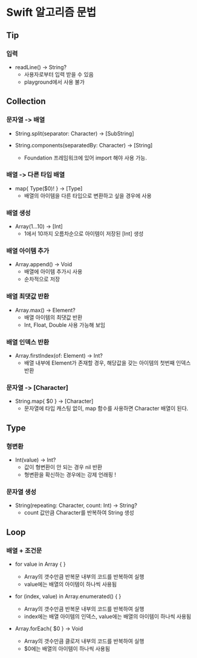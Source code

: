 # Swift 알고리즘 문법

## Tip
### 입력
- readLine() -> String?            
    - 사용자로부터 입력 받을 수 있음    
    - playground에서 사용 불가      
      

## Collection
### 문자열 -> 배열
- String.split(separator: Character) -> [SubString]      

- String.components(separatedBy: Character) -> [String]      
    - Foundation 프레임워크에 있어 import 해야 사용 가능.    
    
### 배열 -> 다른 타입 배열
- map{ Type($0)! } -> [Type]       
    - 배열의 아이템을 다른 타입으로 변환하고 싶을 경우에 사용      
    
### 배열 생성     
- Array(1...10) -> [Int]      
    - 1에서 10까지 오름차순으로 아이템이 저장된 [Int] 생성     
    
### 배열 아이템 추가    
- Array.append() -> Void       
    - 배열에 아이템 추가시 사용     
    - 순차적으로 저장     
     
### 배열 최댓값 반환 
- Array.max() -> Element?     
    - 배열 아이템의 최댓값 반환     
    - Int, Float, Double 사용 가능해 보임     
    
### 배열 인덱스 반환     
- Array.firstIndex(of: Element) -> Int?      
    - 배열 내부에 Element가 존재할 경우, 해당값을 갖는 아이템의 첫번째 인덱스 반환      
    
### 문자열 -> [Character] 
- String.map{ $0 } -> [Character]     
    - 문자열에 타입 캐스팅 없이, map 함수를 사용하면 Character 배열이 된다.     
    
    
## Type
### 형변환
- Int(value) -> Int?     
    - 값이 형변환이 안 되는 경우 nil 반환     
    - 형변환을 확신하는 경우에는 강제 언래핑 !      
    
### 문자열 생성     
- String(repeating: Character, count: Int) -> String?      
    - count 값만큼 Character를 반복하여 String 생성     
      
      
## Loop
### 배열 + 조건문    
- for value in Array { }     
    - Array의 갯수만큼 반복문 내부의 코드를 반복하여 실행    
    - value에는 배열의 아이템이 하나씩 사용됨     
     
- for (index, value) in Array.enumerated() { }
    - Array의 갯수만큼 반복문 내부의 코드를 반복하여 실행    
    - index에는 배열 아이템의 인덱스, value에는 배열의 아이템이 하나씩 사용됨     
            
- Array.forEach{ $0 } -> Void      
    - Array의 갯수만큼 클로저 내부의 코드를 반복하여 실행    
    - $0에는 배열의 아이템이 하나씩 사용됨      



